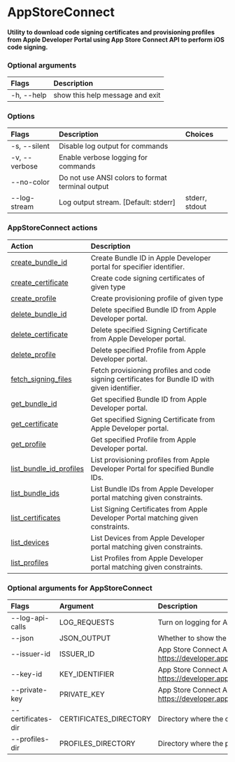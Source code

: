 
AppStoreConnect
===============

#### Utility to download code signing certificates and provisioning profiles    from Apple Developer Portal using App Store Connect API to perform iOS code signing.

### Optional arguments

|Flags|Description|
| :--- | :--- |
|-h, --help|show this help message and exit|

### Options

|Flags|Description|Choices|
| :--- | :--- | :--- |
|-s, --silent|Disable log output for commands||
|-v, --verbose|Enable verbose logging for commands||
|--no-color|Do not use ANSI colors to format terminal output||
|--log-stream|Log output stream. [Default: stderr]|stderr, stdout|

### AppStoreConnect actions

|Action|Description|
| :--- | :--- |
|[create_bundle_id](create_bundle_id/README.md)|Create Bundle ID in Apple Developer portal for specifier identifier.|
|[create_certificate](create_certificate/README.md)|Create code signing certificates of given type|
|[create_profile](create_profile/README.md)|Create provisioning profile of given type|
|[delete_bundle_id](delete_bundle_id/README.md)|Delete specified Bundle ID from Apple Developer portal.|
|[delete_certificate](delete_certificate/README.md)|Delete specified Signing Certificate from Apple Developer portal.|
|[delete_profile](delete_profile/README.md)|Delete specified Profile from Apple Developer portal.|
|[fetch_signing_files](fetch_signing_files/README.md)|Fetch provisioning profiles and code signing certificates        for Bundle ID with given identifier.|
|[get_bundle_id](get_bundle_id/README.md)|Get specified Bundle ID from Apple Developer portal.|
|[get_certificate](get_certificate/README.md)|Get specified Signing Certificate from Apple Developer portal.|
|[get_profile](get_profile/README.md)|Get specified Profile from Apple Developer portal.|
|[list_bundle_id_profiles](list_bundle_id_profiles/README.md)|List provisioning profiles from Apple Developer Portal for specified Bundle IDs.|
|[list_bundle_ids](list_bundle_ids/README.md)|List Bundle IDs from Apple Developer portal matching given constraints.|
|[list_certificates](list_certificates/README.md)|List Signing Certificates from Apple Developer Portal matching given constraints.|
|[list_devices](list_devices/README.md)|List Devices from Apple Developer portal matching given constraints.|
|[list_profiles](list_profiles/README.md)|List Profiles from Apple Developer portal matching given constraints.|

### Optional arguments for AppStoreConnect

|Flags|Argument|Description|Type|Default|
| :--- | :--- | :--- | :--- | :--- |
|--log-api-calls|LOG_REQUESTS|Turn on logging for App Store Connect API HTTP requests|bool||
|--json|JSON_OUTPUT|Whether to show the resource in JSON format|bool||
|--issuer-id|ISSUER_ID|App Store Connect API Key Issuer ID. Identifies the issuer who created the authentication token. Learn more at https://developer.apple.com/documentation/appstoreconnectapi/creating_api_keys_for_app_store_connect_api.|IssuerIdArgument||
|--key-id|KEY_IDENTIFIER|App Store Connect API Key ID. Learn more at https://developer.apple.com/documentation/appstoreconnectapi/creating_api_keys_for_app_store_connect_api.|KeyIdentifierArgument||
|--private-key|PRIVATE_KEY|App Store Connect API private key. Learn more at https://developer.apple.com/documentation/appstoreconnectapi/creating_api_keys_for_app_store_connect_api.|PrivateKeyArgument||
|--certificates-dir|CERTIFICATES_DIRECTORY|Directory where the code signing certificates will be saved|Path|$HOME/Library/MobileDevice/Certificates|
|--profiles-dir|PROFILES_DIRECTORY|Directory where the provisioning profiles will be saved|Path|$HOME/Library/MobileDevice/Provisioning Profiles|
